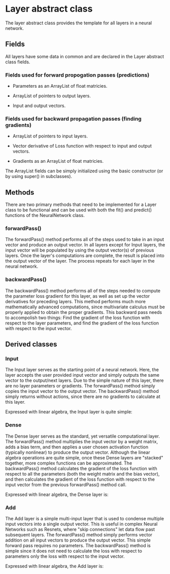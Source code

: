 # Layer abstract class

The layer abstract class provides the template for all layers in a neural network.

## Fields
All layers have some data in common and are declared in the Layer abstract class fields.

### Fields used for forward propogation passes (predictions)

- Parameters as an ArrayList of float matricies.

- ArrayList of pointers to output layers.

- Input and output vectors.

### Fields used for backward propagation passes (finding gradients)

- ArrayList of pointers to input layers.

- Vector derivative of Loss function with respect to input and output vectors.

- Gradients as an ArrayList of float matricies.


The ArrayList fields can be simply initialized using the basic constructor (or by using super() in subclasses).


## Methods

There are two primary methods that need to be implemented for a Layer class to be functional and can be used with both the fit() and predict() functions of the NeuralNetwork class.

### forwardPass()

The forwardPass() method performs all of the steps used to take in an input vector and produce an output vector. In all layers except for Input layers, the input vector will be populated by using the output vector(s) of previous layers. Once the layer's computations are complete, the result is placed into the output vector of the layer. The process repeats for each layer in the neural network.


### backwardPass()

The backwardPass() method performs all of the steps needed to compute the parameter loss gradient for this layer, as well as set up the vector derivatives for preceding layers. This method performs much more mathematically advanced computations, since multivariate calculus must be properly applied to obtain the proper gradients. This backward pass needs to accompolish two things: Find the gradient of the loss function with respect to the layer parameters, and find the gradient of the loss function with respect to the input vector.


## Derived classes

### Input

The Input layer serves as the starting point of a neural network. Here, the layer accepts the user provided input vector and simply outputs the same vector to the output/next layers. Due to the simple nature of this layer, there are no layer parameters or gradients. The forwardPass() method simply copies the input vector to the output vector. The backwardPass() method simply returns without actions, since there are no gradients to calculate at this layer.

Expressed with linear algebra, the Input layer is quite simple:


### Dense

The Dense layer serves as the standard, yet versatile computational layer. The forwardPass() method multiplies the input vector by a weight matrix, adds a bias term, and then applies a user chosen activation function (typically nonlinear) to produce the output vector. Although the linear algebra operations are quite simple, once these Dense layers are "stacked" together, more complex functions can be approximated. The backwardPass() method calculates the gradient of the loss function with respect to all the parameters (both the weight matrix and the bias vector), and then calculates the gradient of the loss function with respect to the input vector from the previous forwardPass() method call.

Expressed with linear algebra, the Dense layer is:


### Add

The Add layer is a simple multi-input layer that is used to condense multiple input vectors into a single output vector. This is useful in complex Neural Networks such as Resnets, where "skip connections" let data flow past subsequent layers. The forwardPass() method simply performs vector addition on all input vectors to produce the output vector. This simple forward pass requires no parameters. The backwardPass() method is simple since it does not need to calculate the loss with respect to parameters only the loss with respect to the input vector.

Expressed with linear algebra, the Add layer is:



